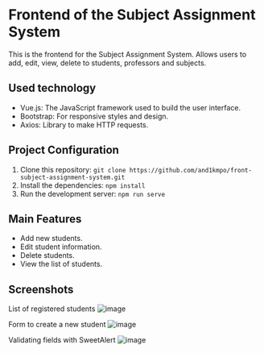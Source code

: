 # Frontend of the Subject Assignment System

This is the frontend for the Subject Assignment System. Allows users to add, edit, view, delete to students, professors and subjects.

## Used technology

- Vue.js: The JavaScript framework used to build the user interface.
- Bootstrap: For responsive styles and design.
- Axios: Library to make HTTP requests.

## Project Configuration

1. Clone this repository: `git clone https://github.com/and1kmpo/front-subject-assignment-system.git`
2. Install the dependencies: `npm install`
3. Run the development server: `npm run serve`

## Main Features

- Add new students.
- Edit student information.
- Delete students.
- View the list of students.

## Screenshots
List of registered students
![image](https://github.com/and1kmpo/front-subject-assignment-system/assets/9057319/805183fc-5d37-4110-af5f-8ba307376705)

Form to create a new student
![image](https://github.com/and1kmpo/front-subject-assignment-system/assets/9057319/5419f3cb-4c08-48c8-b77c-e96635bc2fda)

Validating fields with SweetAlert
![image](https://github.com/and1kmpo/front-subject-assignment-system/assets/9057319/ffc7fbb7-bc97-4b7e-b104-526604f7c65c)
